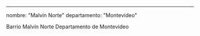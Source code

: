 ---
nombre: "Malvín Norte"
departamento: "Montevideo"

Barrio Malvín Norte
Departamento de Montevideo
